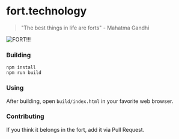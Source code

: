 # fort.technology

> "The best things in life are forts" - Mahatma Gandhi

![FORT!!!](img/fort.png)

### Building

```
npm install
npm run build
```

### Using

After building, open `build/index.html` in your favorite web browser.

### Contributing

If you think it belongs in the fort, add it via Pull Request.
